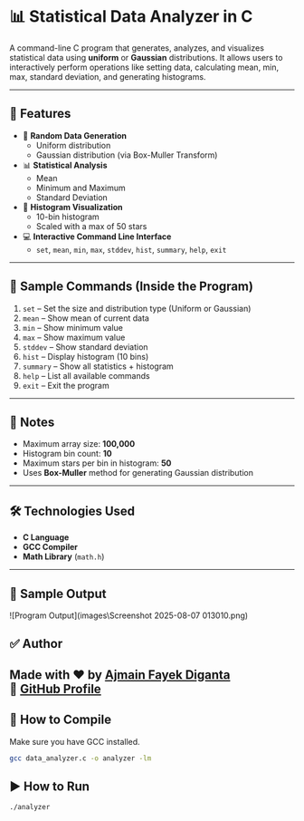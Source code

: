 # 📊 Statistical Data Analyzer in C

A command-line C program that generates, analyzes, and visualizes statistical data using **uniform** or **Gaussian** distributions. It allows users to interactively perform operations like setting data, calculating mean, min, max, standard deviation, and generating histograms.

---

## 🚀 Features

- 🔢 **Random Data Generation**
  - Uniform distribution
  - Gaussian distribution (via Box-Muller Transform)
- 📊 **Statistical Analysis**
  - Mean
  - Minimum and Maximum
  - Standard Deviation
- 🌟 **Histogram Visualization**
  - 10-bin histogram
  - Scaled with a max of 50 stars
- 💻 **Interactive Command Line Interface**
  - `set`, `mean`, `min`, `max`, `stddev`, `hist`, `summary`, `help`, `exit`

---

## 📝 Sample Commands (Inside the Program)

1. `set` – Set the size and distribution type (Uniform or Gaussian)
2. `mean` – Show mean of current data
3. `min` – Show minimum value
4. `max` – Show maximum value
5. `stddev` – Show standard deviation
6. `hist` – Display histogram (10 bins)
7. `summary` – Show all statistics + histogram
8. `help` – List all available commands
9. `exit` – Exit the program

---

## 📌 Notes

- Maximum array size: **100,000**
- Histogram bin count: **10**
- Maximum stars per bin in histogram: **50**
- Uses **Box-Muller** method for generating Gaussian distribution
---

## 🛠 Technologies Used

- **C Language**
- **GCC Compiler**
- **Math Library** (`math.h`)
---
## 📸 Sample Output

![Program Output](images\Screenshot 2025-08-07 013010.png)


## ✅ Author

Made with ❤️ by [Ajmain Fayek Diganta](https://github.com/DIGANTA100)  
🔗 [GitHub Profile](https://github.com/DIGANTA100)
---

## 🔧 How to Compile

Make sure you have GCC installed.

```bash
gcc data_analyzer.c -o analyzer -lm
```

## ▶️ How to Run
```bash
./analyzer
```
